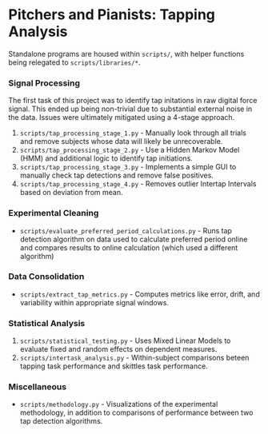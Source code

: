 # Pitchers and Pianists: Tapping Analysis

Standalone programs are housed within `scripts/`, with helper functions being relegated to `scripts/libraries/*`.

### Signal Processing

The first task of this project was to identify tap initations in raw digital force signal. This ended up being non-trivial due to substantial external noise in the data. Issues were ultimately mitigated using a 4-stage approach.

1. `scripts/tap_processing_stage_1.py` - Manually look through all trials and remove subjects whose data will likely be unrecoverable.
2. `scripts/tap_processing_stage_2.py` - Use a Hidden Markov Model (HMM) and additional logic to identify tap initiations.
3. `scripts/tap_processing_stage_3.py` - Implements a simple GUI to manually check tap detections and remove false positives.
4. `scripts/tap_processing_stage_4.py` - Removes outlier Intertap Intervals based on deviation from mean.

### Experimental Cleaning

* `scripts/evaluate_preferred_period_calculations.py` - Runs tap detection algorithm on data used to calculate preferred period online and compares results to online calculation (which used a different algorithm)

### Data Consolidation

* `scripts/extract_tap_metrics.py` - Computes metrics like error, drift, and variability within appropriate signal windows.

### Statistical Analysis

1. `scripts/statistical_testing.py` - Uses Mixed Linear Models to evaluate fixed and random effects on dependent measures.
2. `scripts/intertask_analysis.py` - Within-subject comparisons beteen tapping task performance and skittles task performance.

### Miscellaneous

* `scripts/methodology.py` - Visualizations of the experimental methodology, in addition to comparisons of performance between two tap detection algorithms.
